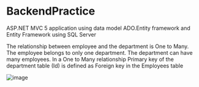# BackendPractice

ASP.NET MVC 5 application using data model ADO.Entity framework and Entity Framework using SQL Server

<p>The relationship between employee and the department is One to Many. The employee belongs to only one department. The department can have many employees. In a One to Many relationship Primary key of the department table (Id) is defined as Foreign key in the Employees table</p>

![image](https://user-images.githubusercontent.com/14937374/102243995-14686a00-3efc-11eb-9ae5-4f3304c12b12.png)


